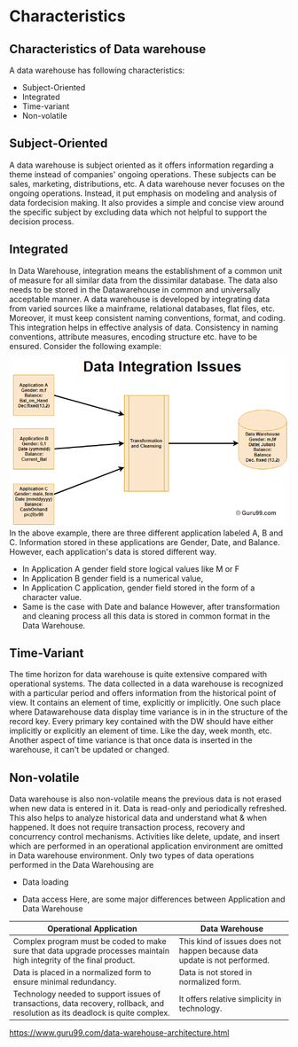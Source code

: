 # Characteristics

## Characteristics of Data warehouse

A data warehouse has following characteristics:

- Subject-Oriented
- Integrated
- Time-variant
- Non-volatile

## Subject-Oriented

A data warehouse is subject oriented as it offers information regarding a theme instead of companies' ongoing operations. These subjects can be sales, marketing, distributions, etc.
A data warehouse never focuses on the ongoing operations. Instead, it put emphasis on modeling and analysis of data fordecision making. It also provides a simple and concise view around the specific subject by excluding data which not helpful to support the decision process.

## Integrated

In Data Warehouse, integration means the establishment of a common unit of measure for all similar data from the dissimilar database. The data also needs to be stored in the Datawarehouse in common and universally acceptable manner.
A data warehouse is developed by integrating data from varied sources like a mainframe, relational databases, flat files, etc. Moreover, it must keep consistent naming conventions, format, and coding.
This integration helps in effective analysis of data. Consistency in naming conventions, attribute measures, encoding structure etc. have to be ensured. Consider the following example:

![image](media/Data-Warehousing_Characteristics-image1.png)
In the above example, there are three different application labeled A, B and C. Information stored in these applications are Gender, Date, and Balance. However, each application's data is stored different way.

- In Application A gender field store logical values like M or F
- In Application B gender field is a numerical value,
- In Application C application, gender field stored in the form of a character value.
- Same is the case with Date and balance
However, after transformation and cleaning process all this data is stored in common format in the Data Warehouse.

## Time-Variant

The time horizon for data warehouse is quite extensive compared with operational systems. The data collected in a data warehouse is recognized with a particular period and offers information from the historical point of view. It contains an element of time, explicitly or implicitly.
One such place where Datawarehouse data display time variance is in in the structure of the record key. Every primary key contained with the DW should have either implicitly or explicitly an element of time. Like the day, week month, etc.
Another aspect of time variance is that once data is inserted in the warehouse, it can't be updated or changed.

## Non-volatile

Data warehouse is also non-volatile means the previous data is not erased when new data is entered in it.
Data is read-only and periodically refreshed. This also helps to analyze historical data and understand what & when happened. It does not require transaction process, recovery and concurrency control mechanisms.
Activities like delete, update, and insert which are performed in an operational application environment are omitted in Data warehouse environment. Only two types of data operations performed in the Data Warehousing are

- Data loading

- Data access
Here, are some major differences between Application and Data Warehouse

| **Operational Application**                                                                                                    | **Data Warehouse**                                                        |
|--------------------------------------------|----------------------------|
| Complex program must be coded to make sure that data upgrade processes maintain high integrity of the final product.           | This kind of issues does not happen because data update is not performed. |
| Data is placed in a normalized form to ensure minimal redundancy.                                                              | Data is not stored in normalized form.                                    |
| Technology needed to support issues of transactions, data recovery, rollback, and resolution as its deadlock is quite complex. | It offers relative simplicity in technology.                              |
<https://www.guru99.com/data-warehouse-architecture.html>
